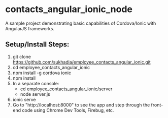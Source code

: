 # contacts_angular_ionic_node
A sample project demonstrating basic capabilities of Cordova/Ionic with AngularJS frameworks.

Setup/Install Steps:
--------------------
1. git clone https://github.com/sukhadia/employee_contacts_angular_ionic.git
2. cd employee_contacts_angular_ionic
3. npm install -g cordova ionic
4. npm install
5. In a separate console:
   * cd employee_contacts_angular_ionic/server
   * node server.js 
6. ionic serve
7. Go to "http://localhost:8000" to see the app and step through the front-end code using Chrome Dev Tools, Firebug, etc.

